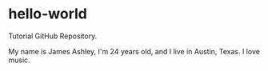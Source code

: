 # hello-world
Tutorial GitHub Repository.

My name is James Ashley, I'm 24 years old, and I live in Austin, Texas.
I love music.
